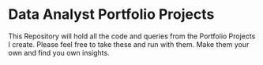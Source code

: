 # Data Analyst Portfolio Projects
This Repository will hold all the code and queries from the Portfolio Projects I create.  Please feel free to take these and run with them. Make them your own and find you own insights.

